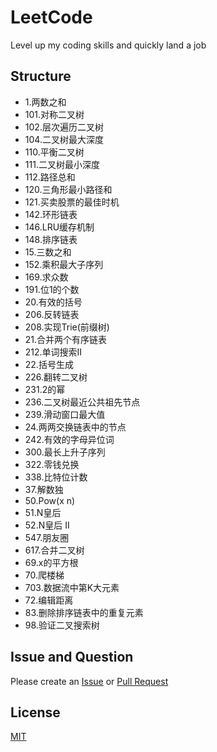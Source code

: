 # LeetCode
Level up my coding skills and quickly land a job

## Structure
-  1.两数之和
-  101.对称二叉树
-  102.层次遍历二叉树
-  104.二叉树最大深度
-  110.平衡二叉树
-  111.二叉树最小深度
-  112.路径总和
-  120.三角形最小路径和
-  121.买卖股票的最佳时机
-  142.环形链表
-  146.LRU缓存机制
-  148.排序链表
-  15.三数之和
-  152.乘积最大子序列
-  169.求众数
-  191.位1的个数
-  20.有效的括号
-  206.反转链表
-  208.实现Trie(前缀树)
-  21.合并两个有序链表
-  212.单词搜索II
-  22.括号生成
-  226.翻转二叉树
-  231.2的幂
-  236.二叉树最近公共祖先节点
-  239.滑动窗口最大值
-  24.两两交换链表中的节点
-  242.有效的字母异位词
-  300.最长上升子序列
-  322.零钱兑换
-  338.比特位计数
-  37.解数独
-  50.Pow(x n)
-  51.N皇后
-  52.N皇后 II
-  547.朋友圈
-  617.合并二叉树
-  69.x的平方根
-  70.爬楼梯
-  703.数据流中第K大元素
-  72.编辑距离
-  83.删除排序链表中的重复元素
-  98.验证二叉搜索树

## Issue and Question

Please create an [Issue](https://github.com/Sunny-Kid/Algorithm/issues) or [Pull Request](https://github.com/Sunny-Kid/Algorithm/pulls)

## License
[MIT](https://github.com/Sunny-Kid/LeetCode/blob/master/LICENSE)
